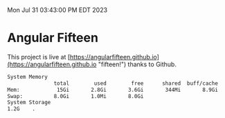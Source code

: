 Mon Jul 31 03:43:00 PM EDT 2023

# Angular Fifteen


This project is live at [https://angularfifteen.github.io](https://angularfifteen.github.io "fifteen!") thanks to Github.

```bash
System Memory
               total        used        free      shared  buff/cache   available
Mem:            15Gi       2.8Gi       3.6Gi       344Mi       8.9Gi        11Gi
Swap:          8.0Gi       1.0Mi       8.0Gi
System Storage
1.2G	.
```
```bash
